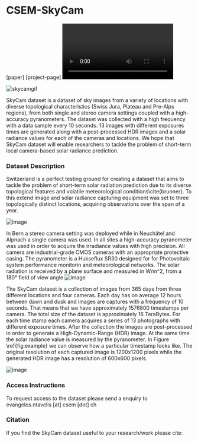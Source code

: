 # CSEM-SkyCam

[paper] [project-page] ![Video](https://user-images.githubusercontent.com/8151641/114007395-97258400-9861-11eb-9b28-9be0328c1d18.mp4)

![skycamgif](https://user-images.githubusercontent.com/8151641/114010516-7579cc00-9864-11eb-9bf6-5b155b9e7c47.gif)


SkyCam dataset is a dataset of sky images from a variety of locations with diverse topological characteristics (Swiss Jura, Plateau and Pre-Alps regions), from both single and stereo camera settings coupled with a high-accuracy pyranometers. The dataset was collected with a high frequency with a data sample every 10 seconds. 13 images with different exposures times are generated along with a post-processed HDR images and a solar radiance values for each of the cameras and locations. We hope that SkyCam dataset will enable researchers to tackle the problem of short-term local camera-based solar radiance prediction. 

### Dataset Description 

Switzerland is a perfect testing ground for creating a dataset that aims to tackle the problem of short-term solar radiation prediction due to its diverse topological features and volatile meteorological conditions\cite{brunner}. To this extend image and solar radiance capturing equipment was set to three topologically distinct locations, acquiring observations over the span of a year.

![image](https://user-images.githubusercontent.com/8151641/114012832-208b8500-9867-11eb-9574-0e227c3f2751.png)

In Bern a stereo camera setting was deployed while in Neuchâtel and Alpnach a single camera was used. In all sites a high-accuracy pyranometer was used in order to acquire the irradiance values with high precision. All camera are industrial-grade CMOS cameras with an appropriate protective casing. The pyranometer is a Hukseflux SR30 designed for for Photovoltaic system performance monitorin and meteorological networks. The solar radiation is received by a plane surface and measured in W/m^2, from a 180° field of view angle
![image](https://user-images.githubusercontent.com/8151641/114012908-3436eb80-9867-11eb-835e-af1166289e7e.png)

The SkyCam dataset is a collection of images from 365 days from three different locations and four cameras. Each day has on average 12 hours between dawn and dusk and images are captures with a frequency of 10 seconds. That means that we have approximately 1576800 timestamps per camera. The total size of the dataset is approximately 16 TeraBytes. For each time stamp each camera acquires a series of 13 photographs with different exposure times. After the collection the images are post-processed in order to generate a High-Dynamic-Range (HDR) image. At the same time the solar radiance value is measured by the pyranometer. In Figure \ref{fig:example} we can observe how a particular timestamp looks like. The original resolution of each captured image is 1200x1200 pixels while the generated HDR image has a resolution of 600x600 pixels.

![image](https://user-images.githubusercontent.com/8151641/114012935-4153da80-9867-11eb-9e67-9097eacad5e9.png)

### Access Instructions

To request access to the dataset please send a enquiry to evangelos.ntavelis [at] csem [dot] ch

### Citation

If you find the SkyCam dataset useful to your research/work please cite:


